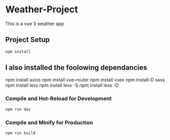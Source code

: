 # Weather-Project
This is a vue 3 weather app


<!--This is a vue 3 weather app-->
## Project Setup

```sh
npm install
```

## I also installed the foolowing dependancies

npm install axios
npm install vue-router
npm install vuex
npm install-D sass
npm install less
npm install less -S
npm install less -D

<!--I installed these dependancies after experiencing some errors along the way.-->


### Compile and Hot-Reload for Development

```sh
npm run dev
```

### Compile and Minify for Production

```sh
npm run build
```
